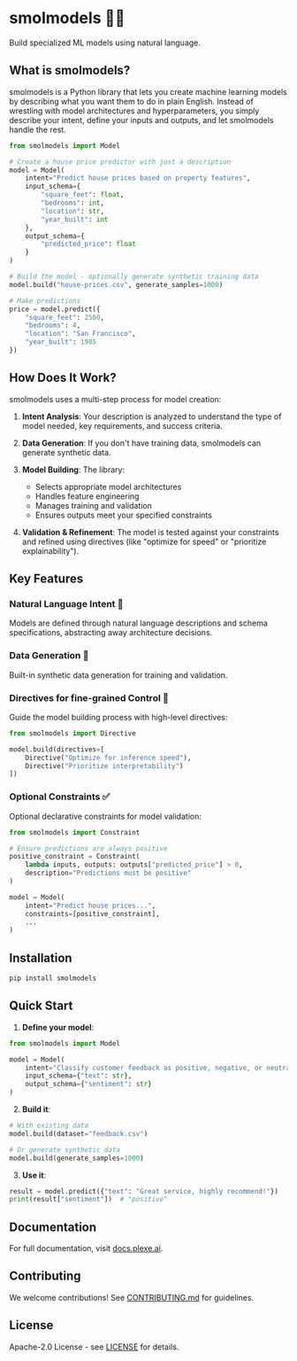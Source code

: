 # smolmodels 🤖✨

Build specialized ML models using natural language.

## What is smolmodels?

smolmodels is a Python library that lets you create machine learning models by describing what you want them to do in plain English. Instead of wrestling with model architectures and hyperparameters, you simply describe your intent, define your inputs and outputs, and let smolmodels handle the rest.

```python
from smolmodels import Model

# Create a house price predictor with just a description
model = Model(
    intent="Predict house prices based on property features",
    input_schema={
        "square_feet": float,
        "bedrooms": int,
        "location": str,
        "year_built": int
    },
    output_schema={
        "predicted_price": float
    }
)

# Build the model - optionally generate synthetic training data
model.build("house-prices.csv", generate_samples=1000)

# Make predictions
price = model.predict({
    "square_feet": 2500,
    "bedrooms": 4,
    "location": "San Francisco",
    "year_built": 1985
})
```

## How Does It Work?

smolmodels uses a multi-step process for model creation:

1. **Intent Analysis**: Your description is analyzed to understand the type of model needed, key requirements, and success criteria.

2. **Data Generation**:  If you don't have training data, smolmodels can generate synthetic data.

3. **Model Building**: The library:
   - Selects appropriate model architectures
   - Handles feature engineering
   - Manages training and validation
   - Ensures outputs meet your specified constraints

4. **Validation & Refinement**: The model is tested against your constraints and refined using directives (like "optimize for speed" or "prioritize explainability").

## Key Features

### Natural Language Intent 📝
Models are defined through natural language descriptions and schema specifications, abstracting away architecture decisions.

### Data Generation 🎲
Built-in synthetic data generation for training and validation.

### Directives for fine-grained Control 🎯
Guide the model building process with high-level directives:
```python
from smolmodels import Directive

model.build(directives=[
    Directive("Optimize for inference speed"),
    Directive("Prioritize interpretability")
])
```

### Optional Constraints ✅
Optional declarative constraints for model validation:
```python
from smolmodels import Constraint

# Ensure predictions are always positive
positive_constraint = Constraint(
    lambda inputs, outputs: outputs["predicted_price"] > 0,
    description="Predictions must be positive"
)

model = Model(
    intent="Predict house prices...",
    constraints=[positive_constraint],
    ...
)
```

## Installation

```bash
pip install smolmodels
```

## Quick Start

1. **Define your model**:
```python
from smolmodels import Model

model = Model(
    intent="Classify customer feedback as positive, negative, or neutral",
    input_schema={"text": str},
    output_schema={"sentiment": str}
)
```

2. **Build it**:
```python
# With existing data
model.build(dataset="feedback.csv")

# Or generate synthetic data
model.build(generate_samples=1000)
```

3. **Use it**:
```python
result = model.predict({"text": "Great service, highly recommend!"})
print(result["sentiment"])  # "positive"
```

## Documentation

For full documentation, visit [docs.plexe.ai](https://docs.plexe.ai).

## Contributing

We welcome contributions! See [CONTRIBUTING.md](CONTRIBUTING.md) for guidelines.

## License

Apache-2.0 License - see [LICENSE](LICENSE) for details.

